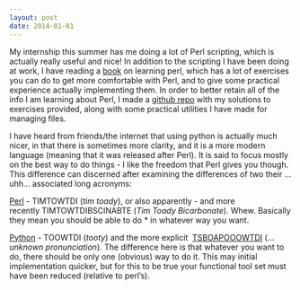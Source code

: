 ```yaml
---
layout: post
date: 2014-01-01
---
```


My internship this summer has me doing a lot of Perl scripting, which is actually really useful and nice! In addition to the scripting I have been doing at work, I have reading a [book](http://www.amazon.com/Learning-Perl-Edition-Randal-Schwartz/dp/0596520107)&nbsp;on learning perl, which has a lot of exercises you can do to get more comfortable with Perl, and to give some practical experience actually implementing them. In order to better retain all of the info I am learning about Perl, I made a [github repo](https://github.com/jeremywrnr/perl_intro)&nbsp;with my solutions to exercises provided, along with some practical utilities I have made for managing files.

I have heard from friends/the internet that using python is actually much nicer, in that there is sometimes more clarity, and it is a more modern language (meaning that it was released after Perl). It is said to focus mostly on the best way to do things - I like the freedom that Perl gives you though. This difference can discerned after examining the differences of two their …uhh… associated long acronyms:

[Perl](http://en.wikipedia.org/wiki/There's_more_than_one_way_to_do_it) - TIMTOWTDI (_tim toady_), or also apparently - and more recently&nbsp;TIMTOWTDIBSCINABTE (_Tim Toady Bicarbonate_). Whew. Basically they mean you should be able to do \* in whatever way you want.

[Python](https://wiki.python.org/moin/TOOWTDI) - TOOWTDI (_tooty_) and the more explicit&nbsp; [TSBOAPOOOWTDI](http://legacy.python.org/dev/peps/pep-0020/) (…_unknown&nbsp;pronunciation_). The difference here is that whatever you want to do, there should be only one (obvious) way to do it. This may initial implementation quicker, but for this to be true your functional tool set must have been reduced (relative to perl’s).

